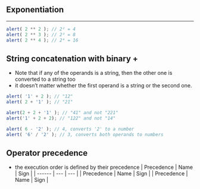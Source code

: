 ## Exponentiation
* **
```javascript
alert( 2 ** 2 ); // 2² = 4
alert( 2 ** 3 ); // 2³ = 8
alert( 2 ** 4 ); // 2⁴ = 16
```

## String concatenation with binary +
* Note that if any of the operands is a string, then the other one is converted to a string too
* it doesn’t matter whether the first operand is a string or the second one.
```javascript
alert( '1' + 2 ); // "12"
alert( 2 + '1' ); // "21"

alert(2 + 2 + '1' ); // "41" and not "221"
alert('1' + 2 + 2); // "122" and not "14"

alert( 6 - '2' ); // 4, converts '2' to a number
alert( '6' / '2' ); // 3, converts both operands to numbers
```
## Operator precedence
* the execution order is defined by their precedence
| Precedence | Name | Sign |
| ------ | --- | --- |
| Precedence | Name | Sign |
| Precedence | Name | Sign |
